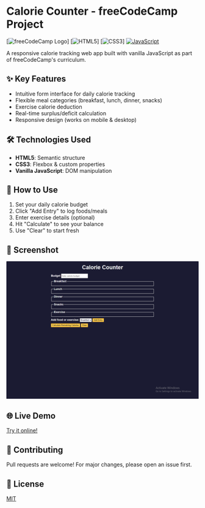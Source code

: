 # Calorie Counter - freeCodeCamp Project

[![freeCodeCamp Logo](https://www.freecodecamp.org/learn/)]
[![HTML5](https://www.w3schools.com/html/default.asp)]
[![CSS3](https://www.w3schools.com/css/default.asp)]
[![JavaScript](https://img.shields.io/badge/JavaScript-F7DF1E?style=flat&logo=javascript&logoColor=black)](https://www.w3schools.com/js/)

A responsive calorie tracking web app built with vanilla JavaScript as part of freeCodeCamp's curriculum.

## ✨ Key Features

- Intuitive form interface for daily calorie tracking
- Flexible meal categories (breakfast, lunch, dinner, snacks)
- Exercise calorie deduction
- Real-time surplus/deficit calculation
- Responsive design (works on mobile & desktop)

## 🛠️ Technologies Used

- **HTML5**: Semantic structure
- **CSS3**: Flexbox & custom properties
- **Vanilla JavaScript**: DOM manipulation

## 🚀 How to Use

1. Set your daily calorie budget
2. Click "Add Entry" to log foods/meals
3. Enter exercise details (optional)
4. Hit "Calculate" to see your balance
5. Use "Clear" to start fresh

## 📸 Screenshot

![Calorie Counter Interface](screenshot.png)

## 🌐 Live Demo

[Try it online!](https://abdulrahmanfrontend.github.io/fcc-calorie-counter/)

## 🤝 Contributing

Pull requests are welcome! For major changes, please open an issue first.

## 📜 License

[MIT](https://choosealicense.com/licenses/mit/)
